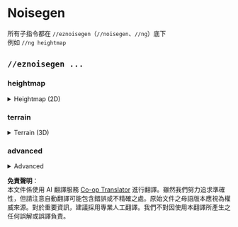 <!--
CO_OP_TRANSLATOR_METADATA:
{
  "original_hash": "bd41c3bf95af0093e76c3ffb3953ca30",
  "translation_date": "2025-05-13T02:22:23+00:00",
  "source_file": "commands/noisegen.md",
  "language_code": "tw"
}
-->
# Noisegen

所有子指令都在 `//eznoisegen`（`//noisegen`、`//ng`）底下\
例如 `//ng heightmap`

## `//eznoisegen ...`

### heightmap

<details>

<summary>Heightmap (2D)</summary>

**`//eznoisegen heightmap <palette> <noise> [height] [-z <zoom>] [-s <seed>] [-o <offset>] [-ct]`**

* **Palette**：指定要使用的方塊調色盤。
* **Noise**：定義要使用的噪音預設。
* **Height**（預設值：0）：控制從選取區域底部開始的高度。值為0時會採用選取區域的高度。_高度足夠時可在選取區域上方放置方塊_
* **-z**（預設值：1）：調整噪音的縮放等級。
* **-s**（預設值：-1）：設定噪音種子。
* **-o**（預設值：(0,0,0)）：以指定向量（X,Y,Z）偏移噪音生成座標。
* **-c**：使用時，會以選取區域的世界座標為噪音生成中心。
* **-t**：啟用平滑模式，特別針對調色盤中的雪、水和熔岩方塊 \[僅適用於 heightmap 模式]。

</details>

### terrain

<details>

<summary>Terrain (3D)</summary>

**`//eznoisegen terrain <palette> <noise> [height] [strength] [-z <scale>] [-s <seed>] [-l <smear>] [-o <offset>] [-c]`**

* **Palette**：指定要使用的方塊調色盤。
* **Noise**：定義要使用的噪音預設。
* **Height**（預設值：0）：控制從選取區域底部開始的高度。值為0時會採用選取區域的高度。_高度足夠時可在選取區域上方放置方塊_
* **Strength**（預設值：1,0.5,0）：接受最多3個以逗號分隔的數值，用以控制不同高度的噪音強度：
  * _`0.5` 代表各高度皆為50%強度_
  * _`0.7,0` 代表最底部為70%強度，頂部為0%，中間為平滑過渡_
  * _`0,1,0` 代表底部為0%，中間為100%，頂部為0%_
* **-z**（預設值：1）：調整噪音的縮放等級。
* **-s**（預設值：-1）：設定噪音種子。
* **-l**（預設值：0）：對3D噪音套用垂直模糊效果。
* **-o**（預設值：(0,0,0)）：以指定向量（X,Y,Z）偏移噪音生成座標。
* **-c**：使用時，會以選取區域的世界座標為噪音生成中心。

</details>

### advanced

<details>

<summary>Advanced</summary>

**`//eznoisegen <palette> <noise> [lowerThreshold] [upperThreshold] [-z <scale>] [-s <seed>] [-l <smear>] [-o <offset>] [-chnt]`**

* **Palette**：指定要使用的方塊調色盤。
* **Noise**：定義要使用的噪音預設。
* **Lower Threshold**（預設值：0）：設定噪音生成的下限閾值，支援 WorldEdit 表達式（範圍：0-1.0）。
* **Upper Threshold**（預設值：0.5）：設定噪音生成的上限閾值，支援 WorldEdit 表達式（範圍：0-1.0）。
* **-z**（預設值：1）：調整噪音的縮放等級。
* **-s**（預設值：-1）：設定噪音種子。
* **-l**（預設值：0）：對3D噪音套用垂直模糊效果。
* **-o**（預設值：(0,0,0)）：以指定向量（X,Y,Z）偏移噪音生成座標。
* **-c**：使用時，會以選取區域的世界座標為噪音生成中心。
* **-h**：啟用使用2D噪音的 heightmap 模式。\
  &#xNAN;_heightmap 模式僅支援 Cuboid、Cylinder 或 Polygon 區域類型。_
* **-n**：使用標準化（-1 到 1）且以選取區域為中心的座標進行噪音生成。
* **-t**：啟用平滑模式，特別針對調色盤中的雪、水和熔岩方塊 \[僅適用於 heightmap 模式]。

</details>

**免責聲明**：  
本文件係使用 AI 翻譯服務 [Co-op Translator](https://github.com/Azure/co-op-translator) 進行翻譯。雖然我們努力追求準確性，但請注意自動翻譯可能包含錯誤或不精確之處。原始文件之母語版本應視為權威來源。對於重要資訊，建議採用專業人工翻譯。我們不對因使用本翻譯所產生之任何誤解或誤譯負責。
